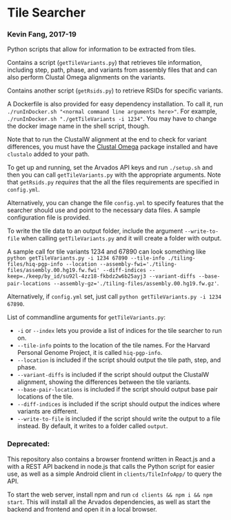 # Tile Searcher
### Kevin Fang, 2017-19
Python scripts that allow for information to be extracted from tiles.

Contains a script (`getTileVariants.py`) that retrieves tile information, including step, path, phase, and variants from assembly files that and can also perform Clustal Omega alignments on the variants.

Contains another script (`getRsids.py`) to retrieve RSIDs for specific variants. 

A Dockerfile is also provided for easy dependency installation. To call it, run `./runInDocker.sh "<normal command line arguments here>"`. For example, `./runInDocker.sh "./getTileVariants -i 1234"`. You may have to change the docker image name in the shell script, though.

Note that to run the ClustalW alignment at the end to check for variant differences, you must have the [Clustal Omega](http://www.clustal.org/omega/) package installed and have `clustalo` added to your path.

To get up and running, set the Arvados API keys and run `./setup.sh` and then you can call `getTileVariants.py` with the appropriate arguments. Note that `getRsids.py` _requires_ that the all the files requirements are specified in `config.yml`.

Alternatively, you can change the file `config.yml` to specify features that the searcher should use and point to the necessary data files. A sample configuration file is provided.

To write the tile data to an output folder, include the argument `--write-to-file` when calling `getTileVariants.py` and it will create a folder with output.

A sample call for tile variants 1234 and 67890 can look something like `python getTileVariants.py -i 1234 67890 --tile-info ./tiling-files/hiq-pgp-info --location --assembly-fwi='./tiling-files/assembly.00.hg19.fw.fwi' --diff-indices --keep=./keep/by_id/su92l-4zz18-fkbdz2w6b25ayj3 --variant-diffs --base-pair-locations --assembly-gz='./tiling-files/assembly.00.hg19.fw.gz'`. 

Alternatively, if `config.yml` set, just call `python getTileVariants.py -i 1234 67890`.

List of commandline arguments for `getTileVariants.py`:  
- `-i` or `--index` lets you provide a list of indices for the tile searcher to run on.  
- `--tile-info` points to the location of the tile names. For the Harvard Personal Genome Project, it is called `hiq-pgp-info`.  
- `--location` is included if the script should output the tile path, step, and phase.  
- `--variant-diffs` is included if the script should output the ClustalW alignment, showing the differences between the tile variants.  
- `--base-pair-locations` is included if the script should output base pair locations of the tile.  
- `--diff-indices` is included if the script should output the indices where variants are different.  
- `--write-to-file` is included if the script should write the output to a file instead. By default, it writes to a folder called `output`.

### Deprecated:

This repository also contains a browser frontend written in React.js and a with a REST API backend in node.js that calls the Python script for easier use, as well as a simple Android client in `clients/TileInfoApp/` to query the API.

To start the web server, install npm and run `cd clients && npm i && npm start`. This will install all the Arvados dependencies, as well as start the backend and frontend and open it in a local browser.
